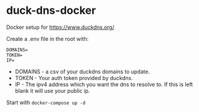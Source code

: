 # duck-dns-docker

Docker setup for https://www.duckdns.org/

Create a .env file in the root with:
```
DOMAINS=
TOKEN=
IP=
```
- DOMAINS - a csv of your duckdns domains to update.
- TOKEN - Your auth token provided by duckdns.
- IP - The ipv4 address which you want the dns to resolve to. If this is left blank it will use your public ip.

Start with `docker-compose up -d`
